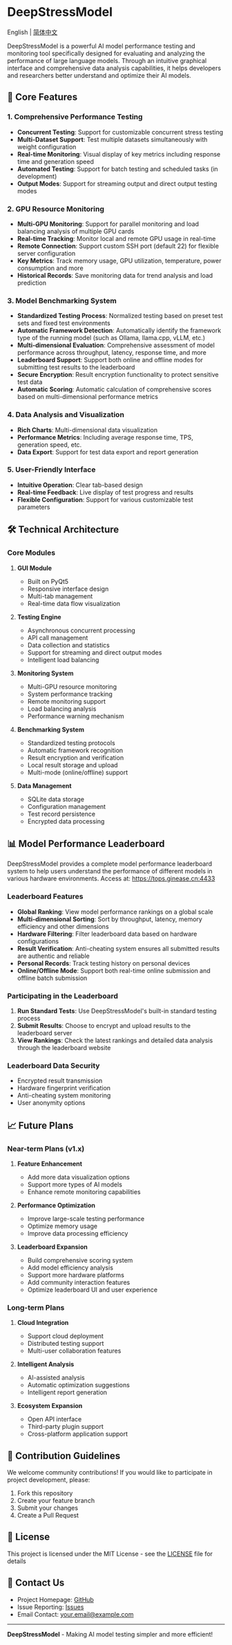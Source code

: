 # DeepStressModel

English | [简体中文](./README_zh-CN.md)

DeepStressModel is a powerful AI model performance testing and monitoring tool specifically designed for evaluating and analyzing the performance of large language models. Through an intuitive graphical interface and comprehensive data analysis capabilities, it helps developers and researchers better understand and optimize their AI models.

## 🌟 Core Features

### 1. Comprehensive Performance Testing
- **Concurrent Testing**: Support for customizable concurrent stress testing
- **Multi-Dataset Support**: Test multiple datasets simultaneously with weight configuration
- **Real-time Monitoring**: Visual display of key metrics including response time and generation speed
- **Automated Testing**: Support for batch testing and scheduled tasks (in development)
- **Output Modes**: Support for streaming output and direct output testing modes

### 2. GPU Resource Monitoring
- **Multi-GPU Monitoring**: Support for parallel monitoring and load balancing analysis of multiple GPU cards
- **Real-time Tracking**: Monitor local and remote GPU usage in real-time
- **Remote Connection**: Support custom SSH port (default 22) for flexible server configuration
- **Key Metrics**: Track memory usage, GPU utilization, temperature, power consumption and more
- **Historical Records**: Save monitoring data for trend analysis and load prediction

### 3. Model Benchmarking System
- **Standardized Testing Process**: Normalized testing based on preset test sets and fixed test environments
- **Automatic Framework Detection**: Automatically identify the framework type of the running model (such as Ollama, llama.cpp, vLLM, etc.)
- **Multi-dimensional Evaluation**: Comprehensive assessment of model performance across throughput, latency, response time, and more
- **Leaderboard Support**: Support both online and offline modes for submitting test results to the leaderboard
- **Secure Encryption**: Result encryption functionality to protect sensitive test data
- **Automatic Scoring**: Automatic calculation of comprehensive scores based on multi-dimensional performance metrics

### 4. Data Analysis and Visualization
- **Rich Charts**: Multi-dimensional data visualization
- **Performance Metrics**: Including average response time, TPS, generation speed, etc.
- **Data Export**: Support for test data export and report generation

### 5. User-Friendly Interface
- **Intuitive Operation**: Clear tab-based design
- **Real-time Feedback**: Live display of test progress and results
- **Flexible Configuration**: Support for various customizable test parameters

## 🛠️ Technical Architecture

### Core Modules
1. **GUI Module**
   - Built on PyQt5
   - Responsive interface design
   - Multi-tab management
   - Real-time data flow visualization

2. **Testing Engine**
   - Asynchronous concurrent processing
   - API call management
   - Data collection and statistics
   - Support for streaming and direct output modes
   - Intelligent load balancing

3. **Monitoring System**
   - Multi-GPU resource monitoring
   - System performance tracking
   - Remote monitoring support
   - Load balancing analysis
   - Performance warning mechanism

4. **Benchmarking System**
   - Standardized testing protocols
   - Automatic framework recognition
   - Result encryption and verification
   - Local result storage and upload
   - Multi-mode (online/offline) support

5. **Data Management**
   - SQLite data storage
   - Configuration management
   - Test record persistence
   - Encrypted data processing

## 📊 Model Performance Leaderboard

DeepStressModel provides a complete model performance leaderboard system to help users understand the performance of different models in various hardware environments.
Access at: https://tops.ginease.cn:4433

### Leaderboard Features
- **Global Ranking**: View model performance rankings on a global scale
- **Multi-dimensional Sorting**: Sort by throughput, latency, memory efficiency and other dimensions
- **Hardware Filtering**: Filter leaderboard data based on hardware configurations
- **Result Verification**: Anti-cheating system ensures all submitted results are authentic and reliable
- **Personal Records**: Track testing history on personal devices
- **Online/Offline Mode**: Support both real-time online submission and offline batch submission

### Participating in the Leaderboard
1. **Run Standard Tests**: Use DeepStressModel's built-in standard testing process
2. **Submit Results**: Choose to encrypt and upload results to the leaderboard server
3. **View Rankings**: Check the latest rankings and detailed data analysis through the leaderboard website

### Leaderboard Data Security
- Encrypted result transmission
- Hardware fingerprint verification
- Anti-cheating system monitoring
- User anonymity options

## 📈 Future Plans

### Near-term Plans (v1.x)
1. **Feature Enhancement**
   - Add more data visualization options
   - Support more types of AI models
   - Enhance remote monitoring capabilities

2. **Performance Optimization**
   - Improve large-scale testing performance
   - Optimize memory usage
   - Improve data processing efficiency

3. **Leaderboard Expansion**
   - Build comprehensive scoring system
   - Add model efficiency analysis
   - Support more hardware platforms
   - Add community interaction features
   - Optimize leaderboard UI and user experience

### Long-term Plans
1. **Cloud Integration**
   - Support cloud deployment
   - Distributed testing support
   - Multi-user collaboration features

2. **Intelligent Analysis**
   - AI-assisted analysis
   - Automatic optimization suggestions
   - Intelligent report generation

3. **Ecosystem Expansion**
   - Open API interface
   - Third-party plugin support
   - Cross-platform application support

## 🤝 Contribution Guidelines

We welcome community contributions! If you would like to participate in project development, please:

1. Fork this repository
2. Create your feature branch
3. Submit your changes
4. Create a Pull Request

## 📄 License

This project is licensed under the MIT License - see the [LICENSE](../LICENSE) file for details

## 👥 Contact Us

- Project Homepage: [GitHub](https://github.com/yourusername/DeepStressModel)
- Issue Reporting: [Issues](https://github.com/yourusername/DeepStressModel/issues)
- Email Contact: your.email@example.com

---

**DeepStressModel** - Making AI model testing simpler and more efficient! 